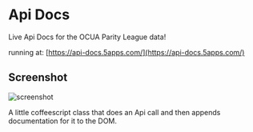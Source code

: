 Api Docs
========

Live Api Docs for the OCUA Parity League data!

running at:
[https://api-docs.5apps.com/](https://api-docs.5apps.com/)

Screenshot
----------
![screenshot](https://raw.githubusercontent.com/pickle27/ocua-parity-league/master/api-docs/screenshot.png)

A little coffeescript class that does an Api call and then appends documentation for it to the DOM.

